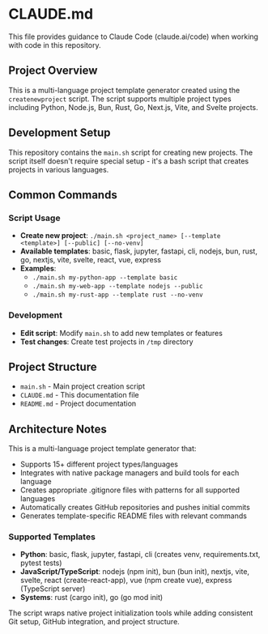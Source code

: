 # CLAUDE.md

This file provides guidance to Claude Code (claude.ai/code) when working with code in this repository.

## Project Overview

This is a multi-language project template generator created using the `createnewproject` script. The script supports multiple project types including Python, Node.js, Bun, Rust, Go, Next.js, Vite, and Svelte projects.

## Development Setup

This repository contains the `main.sh` script for creating new projects. The script itself doesn't require special setup - it's a bash script that creates projects in various languages.

## Common Commands

### Script Usage
- **Create new project**: `./main.sh <project_name> [--template <template>] [--public] [--no-venv]`
- **Available templates**: basic, flask, jupyter, fastapi, cli, nodejs, bun, rust, go, nextjs, vite, svelte, react, vue, express
- **Examples**:
  - `./main.sh my-python-app --template basic`
  - `./main.sh my-web-app --template nodejs --public`
  - `./main.sh my-rust-app --template rust --no-venv`

### Development
- **Edit script**: Modify `main.sh` to add new templates or features
- **Test changes**: Create test projects in `/tmp` directory

## Project Structure

- `main.sh` - Main project creation script
- `CLAUDE.md` - This documentation file
- `README.md` - Project documentation

## Architecture Notes

This is a multi-language project template generator that:
- Supports 15+ different project types/languages
- Integrates with native package managers and build tools for each language
- Creates appropriate .gitignore files with patterns for all supported languages
- Automatically creates GitHub repositories and pushes initial commits
- Generates template-specific README files with relevant commands

### Supported Templates

- **Python**: basic, flask, jupyter, fastapi, cli (creates venv, requirements.txt, pytest tests)
- **JavaScript/TypeScript**: nodejs (npm init), bun (bun init), nextjs, vite, svelte, react (create-react-app), vue (npm create vue), express (TypeScript server)
- **Systems**: rust (cargo init), go (go mod init)

The script wraps native project initialization tools while adding consistent Git setup, GitHub integration, and project structure.